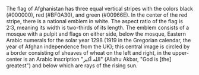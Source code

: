 The flag of Afghanistan has three equal vertical stripes with the colors black (#000000), red (#BF0A30), and green (#00966E). In the center of the red stripe, there is a national emblem in white. The aspect ratio of the flag is 2:3, meaning its width is two-thirds of its length. The emblem consists of a mosque with a pulpit and flags on either side, below the mosque, Eastern Arabic numerals for the solar year 1298 (1919 in the Gregorian calendar, the year of Afghan independence from the UK); this central image is circled by a border consisting of sheaves of wheat on the left and right, in the upper-center is an Arabic inscription "الله أكبر" (Allahu Akbar, "God is [the] greatest") and below which are rays of the rising sun.